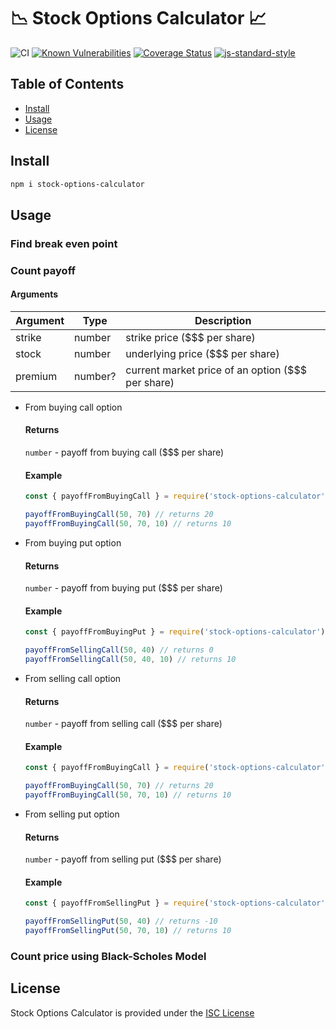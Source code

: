 # 📉 Stock Options Calculator 📈

![CI](https://github.com/VBetsun/stock-options-calculator/workflows/CI/badge.svg)
[![Known Vulnerabilities](https://snyk.io/test/github/VBetsun/stock-options-calculator/badge.svg)](https://snyk.io/test/github/VBetsun/stock-options-calculator)
[![Coverage Status](https://coveralls.io/repos/github/VBetsun/stock-options-calculator/badge.svg?branch=main)](https://coveralls.io/github/VBetsun/stock-options-calculator?branch=main)
[![js-standard-style](https://img.shields.io/badge/code%20style-standard-brightgreen.svg?style=flat)](http://standardjs.com/)

## Table of Contents

  - [Install](#install)
  - [Usage](#usage)
  - [License](#license)
  
## Install

```sh
npm i stock-options-calculator
```

## Usage

### Find break even point

### Count payoff

#### Arguments

  | Argument | Type    | Description                                       |
  |----------|---------|---------------------------------------------------|
  | strike   | number  | strike price ($$$ per share)                      |
  | stock    | number  | underlying price ($$$ per share)                  |
  | premium  | number? | current market price of an option ($$$ per share) |

- From buying call option
  
  #### Returns
  `number` - payoff from buying call ($$$ per share)
  #### Example

  ```js
  const { payoffFromBuyingCall } = require('stock-options-calculator')

  payoffFromBuyingCall(50, 70) // returns 20
  payoffFromBuyingCall(50, 70, 10) // returns 10
  ```
- From buying put option
  
  #### Returns
  `number` - payoff from buying put ($$$ per share)
  #### Example

  ```js
  const { payoffFromBuyingPut } = require('stock-options-calculator')

  payoffFromSellingCall(50, 40) // returns 0
  payoffFromSellingCall(50, 40, 10) // returns 10
  ```
- From selling call option
  
  #### Returns
  `number` - payoff from selling call ($$$ per share)
  #### Example

  ```js
  const { payoffFromBuyingCall } = require('stock-options-calculator')

  payoffFromBuyingCall(50, 70) // returns 20
  payoffFromBuyingCall(50, 70, 10) // returns 10
  ```
- From selling put option
  
  #### Returns
  `number` - payoff from selling put ($$$ per share)
  #### Example

  ```js
  const { payoffFromSellingPut } = require('stock-options-calculator')

  payoffFromSellingPut(50, 40) // returns -10
  payoffFromSellingPut(50, 70, 10) // returns 10
  ```
### Count price using Black-Scholes Model

## License

Stock Options Calculator is provided under the [ISC License](LICENSE)
